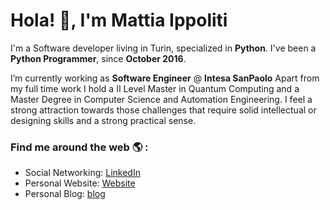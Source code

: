 # Hola! 👋, I'm Mattia Ippoliti

I'm a Software developer living in Turin, specialized in **Python**. I've been a **Python Programmer**, since **October 2016**. 

I’m currently working as **Software Engineer** @ **Intesa SanPaolo** Apart from my full time work I hold a II Level Master in Quantum Computing and a Master Degree in Computer Science and Automation Engineering. I feel a strong attraction towards those challenges that require solid intellectual or designing skills and a strong practical sense.


### Find me around the web 🌎 :
- Social Networking: [LinkedIn](https://www.linkedin.com/in/MattiaIppoliti/)
- Personal Website: [Website](https://mattiaippoliti.github.io/MattiaIppoliti/)
- Personal Blog: [blog](https://mattiaippoliti.github.io/article//)
